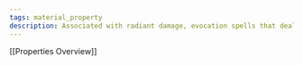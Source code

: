 ```yaml
---
tags: material_property
description: Associated with radiant damage, evocation spells that deal radiant damage, light, celestials and upper-planar creatures, the gods, divine blessings, and good.
---
```

[[Properties Overview]]